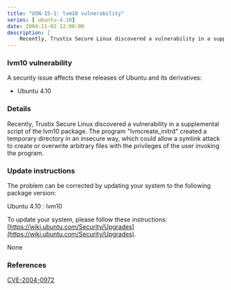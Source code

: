 ```yaml
---
title: "USN-15-1: lvm10 vulnerability"
series: [ ubuntu-4.10]
date: 2004-11-02 12:00:00
description: |
    Recently, Trustix Secure Linux discovered a vulnerability in a supplemental script of the lvm10 package. The program &quot;lvmcreate_initrd&quot; created a temporary directory in an insecure way, which could allow a symlink attack to create or overwrite arbitrary files with the privileges of the user invoking the program.
--- 
```

 
### lvm10 vulnerability

A security issue affects these releases of Ubuntu and its derivatives:

* Ubuntu 4.10

### Details

Recently, Trustix Secure Linux discovered a vulnerability in a supplemental script of the lvm10 package. The program &quot;lvmcreate_initrd&quot; created a temporary directory in an insecure way, which could allow a symlink attack to create or overwrite arbitrary files with the privileges of the user invoking the program.

### Update instructions

The problem can be corrected by updating your system to the following package version:

Ubuntu 4.10
 : lvm10 

To update your system, please follow these instructions: [https://wiki.ubuntu.com/Security/Upgrades](https://wiki.ubuntu.com/Security/Upgrades).

None

### References

 [CVE-2004-0972](http://people.ubuntu.com/~ubuntu-security/cve/CVE-2004-0972)
 
